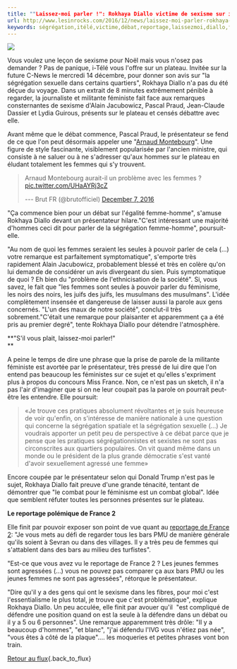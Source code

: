```yaml
---
title: ""Laissez-moi parler !": Rokhaya Diallo victime de sexisme sur i-Télé"
url: http://www.lesinrocks.com/2016/12/news/laissez-moi-parler-rokhaya-diallo-victime-de-sexisme-i-tele/
keywords: ségrégation,itélé,victime,débat,reportage,laissezmoi,diallo,france,rokhaya,sexisme,remarque,femmes,présentateur
---
```

![](https://statics.lesinrocks.com/content/thumbs/uploads/2016/12/width-715/rokhaya-d-ok.jpg)

Vous voulez une leçon de sexisme pour Noël mais vous n\'osez pas demander ? Pas de panique, i-Télé vous l\'offre sur un plateau. Invitée sur la future C-News le mercredi 14 décembre, pour donner son avis sur \"la ségrégation sexuelle dans certains quartiers\", Rokhaya Diallo n\'a pas du été déçue du voyage. Dans un extrait de 8 minutes extrêmement pénible à regarder, la journaliste et militante féministe fait face aux remarques consternantes de sexisme d\'Alain Jacubowicz, Pascal Praud, Jean-Claude Dassier et Lydia Guirous, présents sur le plateau et censés débattre avec elle.

Avant même que le débat commence, Pascal Praud, le présentateur se fend de ce que l\'on peut désormais appeler une \"[Arnaud Montebourg](https://www.lesinrocks.com/2016/12/news/video-arnaud-montebourg-a-t-probleme-femmes/)\". Une figure de style fascinante, visiblement popularisée par l'ancien ministre, qui consiste à ne saluer ou à ne s'adresser qu'aux hommes sur le plateau en éludant totalement les femmes qui s'y trouvent.

> Arnaud Montebourg aurait-il un problème avec les femmes ? [pic.twitter.com/UHaAYRj3cZ](https://t.co/UHaAYRj3cZ)
>
> --- Brut FR (\@brutofficiel) [December 7, 2016](https://twitter.com/brutofficiel/status/806456883993145344?ref_src=twsrc%5Etfw)

\"Ça commence bien pour un débat sur l'égalité femme-homme\", s'amuse Rokhaya Diallo devant un présentateur hilare.\"C'est intéressant une majorité d'hommes ceci dit pour parler de la ségrégation femme-homme\", poursuit-elle.

\"Au nom de quoi les femmes seraient les seules à pouvoir parler de cela (...) votre remarque est parfaitement symptomatique\", s'emporte très rapidement Alain Jacubowicz, probablement blessé et très en colère qu'on lui demande de considérer un avis divergeant du sien. Puis symptomatique de quoi ? Eh bien du \"problème de l'ethnicisation de la société\". Si, vous savez, le fait que \"les femmes sont seules à pouvoir parler du féminisme, les noirs des noirs, les juifs des juifs, les musulmans des musulmans\". L'idée complètement insensée et dangereuse de laisser aussi la parole aux gens concernés. \"L'un des maux de notre société\", conclut-il très sobrement.\"C\'était une remarque pour plaisanter et apparemment ça a été pris au premier degré\", tente Rokhaya Diallo pour détendre l\'atmosphère.

**\"S\'il vous plait, laissez-moi parler!\"\
**

A peine le temps de dire une phrase que la prise de parole de la militante féministe est avortée par le présentateur, très pressé de lui dire que l\'on entend pas beaucoup les féministes sur ce sujet et qu\'elles s\'expriment plus à propos du concours Miss France. Non, ce n\'est pas un sketch, il n\'a pas l\'air d\'imaginer que si on ne leur coupait pas la parole on pourrait peut-être les entendre. Elle poursuit:

> «Je trouve ces pratiques absolument révoltantes et je suis heureuse de voir qu'enfin, on s'intéresse de manière nationale à une question qui concerne la ségrégation spatiale et la ségrégation sexuelle (\...) Je voudrais apporter un petit peu de perspective à ce débat parce que je pense que les pratiques ségrégationnistes et sexistes ne sont pas circonscrites aux quartiers populaires. On vit quand même dans un monde ou le président de la plus grande démocratie s'est vanté d'avoir sexuellement agressé une femme»

Encore coupée par le présentateur selon qui Donald Trump n\'est pas le sujet, Rokhaya Diallo fait preuve d\'une grande ténacité, tentant de démontrer que \"le combat pour le féminisme est un combat global\". Idée que semblent réfuter toutes les personnes présentes sur le plateau.

**Le reportage polémique de France 2**

Elle finit par pouvoir exposer son point de vue quant au [reportage de France 2](https://www.lesinrocks.com/inrocks.tv/femmes-ne-bienvenues-cafe-de-region-parisienne/): \"Je vous mets au défi de regarder tous les bars PMU de manière générale qu'ils soient à Sevran ou dans des villages. Il y a très peu de femmes qui s'attablent dans des bars au milieu des turfistes\".

\"Est-ce que vous avez vu le reportage de France 2 ? Les jeunes femmes sont agressées (...) vous ne pouvez pas comparer ça aux bars PMU ou les jeunes femmes ne sont pas agressées\", rétorque le présentateur.

\"Dire qu'il y a des gens qui ont le sexisme dans les fibres, pour moi c'est l'essentialisme le plus total, je trouve que c'est problématique\", explique Rokhaya Diallo. Un peu acculée, elle finit par avouer qu\'il  \"est compliqué de défendre une position quand on est la seule à la défendre dans un débat ou il y a 5 ou 6 personnes\". Une remarque apparemment très drôle: \"Il y a beaucoup d'hommes\", \"et blanc\", \"j'ai défendu l'IVG vous n'étiez pas née\", \"vous êtes à côté de la plaque\"\.... les moqueries et petites phrases vont bon train.

[Retour au flux](/flux/){.back_to_flux}
